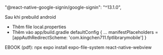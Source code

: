 "@react-native-google-signin/google-signin": "^13.1.0",

Sau khi prebuild android

- Thêm file local.properties
- Thêm vào app/build.gradle
  defaultConfig {
  ...
  manifestPlaceholders = [appAuthRedirectScheme: 'com.kingchen711.fptlibrarymobile']
  }

EBOOK (pdf): npx expo install expo-file-system react-native-webview
